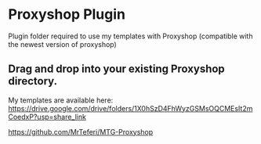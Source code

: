 # Proxyshop Plugin
 Plugin folder required to use my templates with Proxyshop (compatible with the newest version of proxyshop) 

## Drag and drop into your existing Proxyshop directory.
 My templates are available here: https://drive.google.com/drive/folders/1X0hSzD4FhWyzGSMsOQCMEsIt2mCoedxP?usp=share_link
 
 https://github.com/MrTeferi/MTG-Proxyshop
